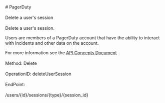 <br>#     PagerDuty</br>
<br>Delete a user's session</br>
<br>Delete a user's session.

Users are members of a PagerDuty account that have the ability to interact with Incidents and other data on the account.

For more information see the [API Concepts Document](../../docs/CONCEPTS.md#users)
</br>
<br>Method: Delete</br>
<br>OperationID: deleteUserSession</br>
<br>EndPoint:</br>
<br>/users/{id}/sessions/{type}/{session_id}</br>
